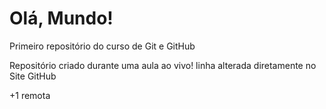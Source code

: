 # Olá, Mundo!
 Primeiro repositório do curso de Git e GitHub

 Repositório criado durante uma aula ao vivo!
linha alterada diretamente no Site GitHub 

+1 remota
